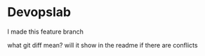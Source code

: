 # Devopslab
I made this feature branch

what git diff mean?
will it show in the readme if there are conflicts
